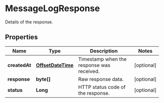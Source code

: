 

# MessageLogResponse

Details of the response.
## Properties

Name | Type | Description | Notes
------------ | ------------- | ------------- | -------------
**createdAt** | [**OffsetDateTime**](OffsetDateTime.md) | Timestamp when the response was received. |  [optional]
**response** | **byte[]** | Raw response data. |  [optional]
**status** | **Long** | HTTP status code of the response. |  [optional]



